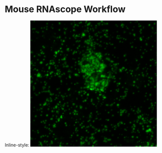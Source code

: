 # Mouse RNAscope Workflow
Inline-style: 
![alt text](images/MAX_Human1-520.tif "Logo Title Text 1")
